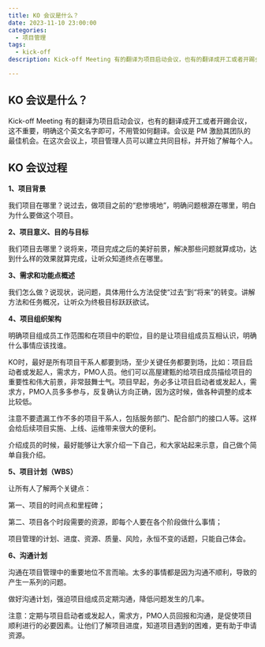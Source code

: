 ```yaml
---
title: KO 会议是什么？
date: 2023-11-10 23:00:00
categories:
  - 项目管理
tags:
  - kick-off
description: Kick-off Meeting 有的翻译为项目启动会议，也有的翻译成开工或者开踢会议，这不重要，明确这个英文名字即可，不用管如何翻译。会议是 PM 激励其团队的最佳机会。在这次会议上，项目管理人员可以建立共同目标，并开始了解每个人。

---
```


## KO 会议是什么？

Kick-off Meeting 有的翻译为项目启动会议，也有的翻译成开工或者开踢会议，这不重要，明确这个英文名字即可，不用管如何翻译。会议是 PM 激励其团队的最佳机会。在这次会议上，项目管理人员可以建立共同目标，并开始了解每个人。

## KO 会议过程

**1、项目背景**

我们项目在哪里？说过去，做项目之前的“悲惨境地”，明确问题根源在哪里，明白为什么要做这个项目。

**2、项目意义、目的与目标**

我们项目去哪里？说将来，项目完成之后的美好前景，解决那些问题就算成功，达到什么样的效果就算完成，让听众知道终点在哪里。

**3、需求和功能点概述**

我们怎么做？说现状，说问题，具体用什么方法促使“过去”到“将来”的转变。讲解方法和任务概况，让听众为终极目标跃跃欲试。

**4、项目组织架构**

明确项目组成员工作范围和在项目中的职位，目的是让项目组成员互相认识，明确什么事情应该找谁。

KO时，最好是所有项目干系人都要到场，至少关键任务都要到场，比如：项目启动者或发起人，需求方，PMO人员。他们可以高屋建甄的给项目成员描绘项目的重要性和伟大前景，非常鼓舞士气。项目早起，务必多让项目启动者或发起人，需求方，PMO人员多多参与，反复确认方向正确，因为这时候，做各种调整的成本比较低。

注意不要遗漏工作不多的项目干系人，包括服务部门、配合部门的接口人等。这样会给后续项目实施、上线、运维带来很大的便利。

介绍成员的时候，最好能够让大家介绍一下自己，和大家站起来示意，自己做个简单自我介绍。

**5、项目计划（WBS）**

让所有人了解两个关键点：

第一、项目的时间点和里程碑；

第二、项目各个时段需要的资源，即每个人要在各个阶段做什么事情；

项目管理的计划、进度、资源、质量、风险，永恒不变的话题，只能自己体会。

**6、沟通计划**

沟通在项目管理中的重要地位不言而喻。太多的事情都是因为沟通不顺利，导致的产生一系列的问题。

做好沟通计划，强迫项目组成员定期沟通，降低问题发生的几率。

注意：定期与项目启动者或发起人，需求方，PMO人员回报和沟通，是促使项目顺利进行的必要因素。让他们了解项目进度，知道项目遇到的困难，更有助于申请资源。
